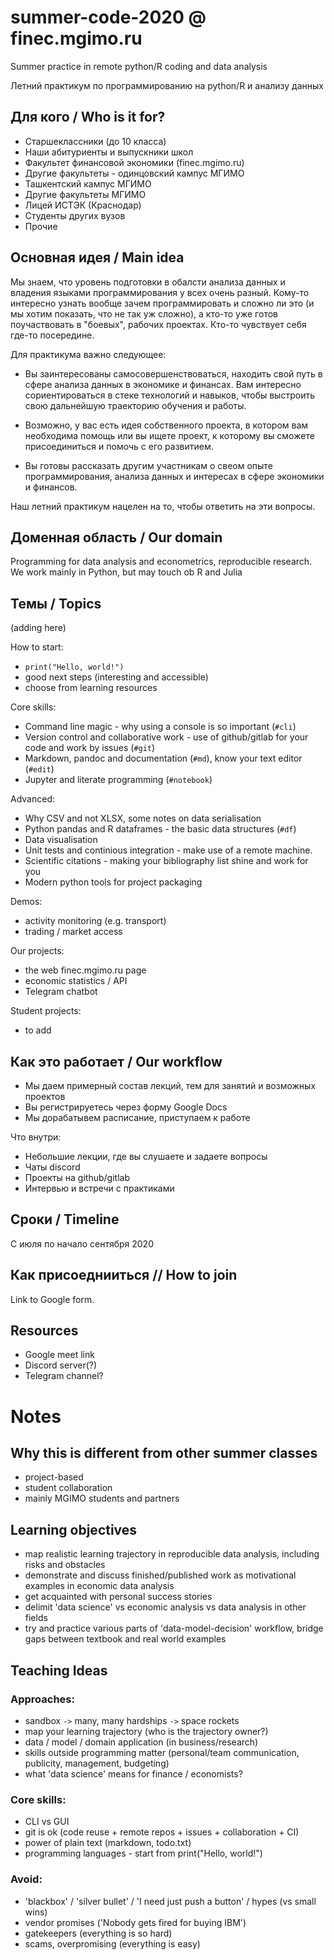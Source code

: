 # summer-code-2020 @ finec.mgimo.ru

Summer practice in remote python/R coding and data analysis

Летний практикум по программированию на python/R и анализу данных

## Для кого / Who is it for?

- Старшеклассники (до 10 класса)
- Наши абитуриенты и выпускники школ
- Факультет финансовой экономики (finec.mgimo.ru)
- Другие факультеты - одинцовский кампус МГИМО
- Ташкентский кампус МГИМО
- Другие факультеты МГИМО
- Лицей ИСТЭК (Краснодар)
- Студенты других вузов
- Прочие

## Основная идея / Main idea

Мы знаем, что уровень подготовки в обалсти анализа данных и владения языками 
программирования у всех очень разный. Кому-то интересно узнать вообще зачем программировать 
и сложно ли это (и мы хотим показать, что не так уж сложно), а кто-то уже готов 
поучаствовать в "боевых", рабочих проектах. Кто-то чувствует себя где-то посередине.

Для практикума важно следующее:

- Вы заинтересованы самосовершенствоваться, находить свой путь в сфере анализа данных
в экономике и финансах. Вам интересно сориентироваться в стеке технологий и навыков, 
чтобы выстроить свою дальнейшую траекторию обучения и работы. 

- Возможно, у вас есть идея собственного проекта, в котором вам необходима помощь или вы 
ищете проект, к которому вы сможете присоединиться и помочь с его развитием. 

- Вы готовы рассказать другим участникам о свеом опыте программирования, анализа данных 
и интересах в сфере экономики и финансов.

Наш летний практикум нацелен на то, чтобы ответить на эти вопросы.

## Доменная область / Our domain

Programming for data analysis and econometrics, reproducible research. 
We work mainly in Python, but may touch ob R and Julia 

## Темы / Topics

(adding here)

How to start:

- `print("Hello, world!")`
- good next steps (interesting and accessible)
- choose from learning resources

Core skills:

- Command line magic - why using a console is so important (`#cli`)
- Version control and collaborative work - use of github/gitlab for your code and work by issues (`#git`)
- Markdown, pandoc and documentation (`#md`), know your text editor (`#edit`)
- Jupyter and literate programming (`#notebook`)

Advanced:

- Why CSV and not XLSX, some notes on data serialisation 
- Python pandas and R dataframes - the basic data structures (`#df`)
- Data visualisation
- Unit tests and continious integration - make use of a remote machine.  
- Scientific citations - making your bibliography list shine and work for you
- Modern python tools for project packaging

Demos:

- activity monitoring (e.g. transport)
- trading / market access 

Our projects:

- the web finec.mgimo.ru page
- economic statistics / API
- Telegram chatbot

Student projects: 

- to add

## Как это работает / Our workflow

- Мы даем примерный состав лекций, тем для занятий и возможных проектов
- Вы регистрируетесь через форму Google Docs
- Мы дорабатывем расписание, приступаем к работе

Что внутри:

- Небольшие лекции, где вы слушаете и задаете вопросы
- Чаты discord
- Проекты на github/gitlab
- Интервью и встречи с практиками

## Сроки / Timeline

С июля по начало сентября 2020 

## Как присоеднииться // How to join

Link to Google form.

##  Resources

- Google meet link 
- Discord server(?)
- Telegram channel?

# Notes

## Why this is different from other summer classes

- project-based
- student collaboration 
- mainly MGIMO students and partners

## Learning objectives

- map realistic learning trajectory in reproducible data analysis, including risks and obstacles
- demonstrate and discuss finished/published work as motivational examples in economic data analysis
- get acquainted with personal success stories 
- delimit 'data science' vs economic analysis vs data analysis in other fields
- try and practice various parts of 'data-model-decision' workflow, bridge gaps between textbook and real world examples

## Teaching Ideas

### Approaches:

- sandbox `->` many, many hardships `->` space rockets 
- map your learning trajectory (who is the trajectory owner?)
- data / model / domain application (in business/research)
- skills outside programming matter (personal/team communication, publicity, management, budgeting)
- what 'data science' means for finance / economists?

### Core skills:

- CLI vs GUI
- git is ok (code reuse + remote repos + issues + collaboration + CI)
- power of plain text (markdown, todo.txt)
- programming languages - start from print("Hello, world!")

### Avoid:

- 'blackbox' / 'silver bullet' / 'I need just push a button' / hypes (vs small wins) 
- vendor promises ('Nobody gets fired for buying IBM')
- gatekeepers (everything is so hard)
- scams, overpromising (everything is easy)
